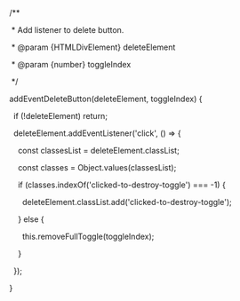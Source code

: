   /**

   * Add listener to delete button.

   * @param {HTMLDivElement} deleteElement

   * @param {number} toggleIndex

   */

  addEventDeleteButton(deleteElement, toggleIndex) {

    if (!deleteElement) return;

  

    deleteElement.addEventListener('click', () => {

      const classesList = deleteElement.classList;

      const classes = Object.values(classesList);

  

      if (classes.indexOf('clicked-to-destroy-toggle') === -1) {

        deleteElement.classList.add('clicked-to-destroy-toggle');

      } else {

        this.removeFullToggle(toggleIndex);

      }

    });

  }